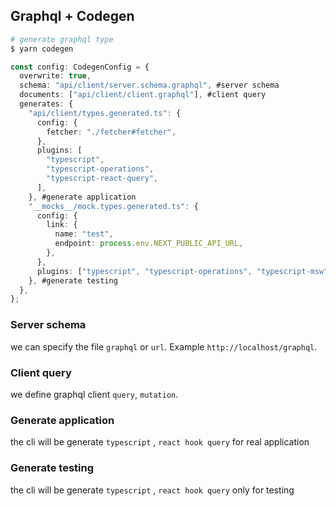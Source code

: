 ## Graphql + Codegen

```bash
# generate graphql type
$ yarn codegen
```

```typescript
const config: CodegenConfig = {
  overwrite: true,
  schema: "api/client/server.schema.graphql", #server schema
  documents: ["api/client/client.graphql"], #client query
  generates: {
    "api/client/types.generated.ts": {
      config: {
        fetcher: "./fetcher#fetcher",
      },
      plugins: [
        "typescript",
        "typescript-operations",
        "typescript-react-query",
      ],
    }, #generate application
    "__mocks__/mock.types.generated.ts": {
      config: {
        link: {
          name: "test",
          endpoint: process.env.NEXT_PUBLIC_API_URL,
        },
      },
      plugins: ["typescript", "typescript-operations", "typescript-msw"],
    }, #generate testing
  },
};
```

### Server schema
we can specify the file `graphql` or `url`. Example `http://localhost/graphql`.

### Client query
we define graphql client `query`, `mutation`.

### Generate application
the cli will be generate `typescript` , `react hook query` for real application

### Generate testing
the cli will be generate `typescript` , `react hook query` only for testing